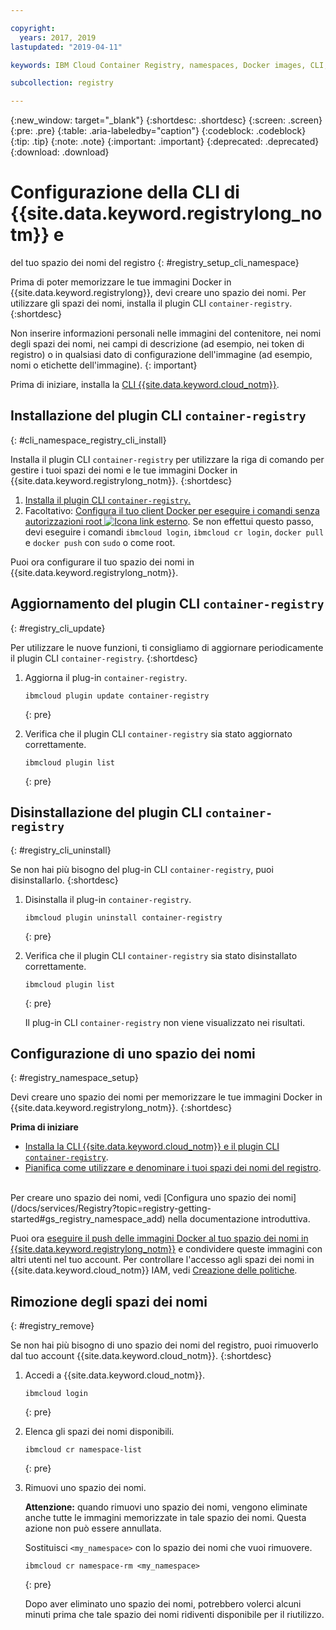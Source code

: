 ```yaml
---

copyright:
  years: 2017, 2019
lastupdated: "2019-04-11"

keywords: IBM Cloud Container Registry, namespaces, Docker images, CLI, commands, installing, registry CLI, removing namespaces, 

subcollection: registry

---
```


{:new_window: target="_blank"}
{:shortdesc: .shortdesc}
{:screen: .screen}
{:pre: .pre}
{:table: .aria-labeledby="caption"}
{:codeblock: .codeblock}
{:tip: .tip}
{:note: .note}
{:important: .important}
{:deprecated: .deprecated}
{:download: .download}

# Configurazione della CLI di {{site.data.keyword.registrylong_notm}} e
del tuo spazio dei nomi del registro
{: #registry_setup_cli_namespace}

Prima di poter memorizzare le tue immagini Docker in {{site.data.keyword.registrylong}}, devi creare uno spazio dei nomi. Per utilizzare gli spazi dei nomi, installa il plugin CLI `container-registry`.
{:shortdesc}

Non inserire informazioni personali nelle immagini del contenitore, nei nomi degli spazi dei nomi, nei campi di descrizione (ad esempio, nei token di registro) o in qualsiasi dato di configurazione dell'immagine (ad esempio, nomi o etichette dell'immagine).
{: important}

Prima di iniziare, installa la [CLI {{site.data.keyword.cloud_notm}}](/docs/cli?topic=cloud-cli-ibmcloud-cli#ibmcloud-cli).

## Installazione del plugin CLI `container-registry`
{: #cli_namespace_registry_cli_install}

Installa il plugin CLI `container-registry` per utilizzare la riga di comando per gestire i tuoi spazi dei nomi e le tue immagini Docker in {{site.data.keyword.registrylong_notm}}.
{:shortdesc}

1. [Installa il plugin CLI `container-registry`.](/docs/services/Registry?topic=registry-getting-started#gs_registry_cli_install)
2. Facoltativo: [Configura il tuo client Docker per eseguire i comandi senza autorizzazioni root ![Icona link esterno](../../icons/launch-glyph.svg "Icona link esterno")](https://docs.docker.com/install/linux/linux-postinstall/). Se non effettui questo passo, devi eseguire i comandi `ibmcloud login`, `ibmcloud cr login`, `docker pull` e `docker push` con `sudo` o come root.

Puoi ora configurare il tuo spazio dei nomi in {{site.data.keyword.registrylong_notm}}.

## Aggiornamento del plugin CLI `container-registry`
{: #registry_cli_update}

Per utilizzare le nuove funzioni, ti consigliamo di aggiornare periodicamente il plugin CLI `container-registry`.
{:shortdesc}

1. Aggiorna il plug-in `container-registry`.

    ```
    ibmcloud plugin update container-registry
    ```
    {: pre}

2. Verifica che il plugin CLI `container-registry` sia stato aggiornato correttamente.

    ```
    ibmcloud plugin list
    ```
     {: pre}

## Disinstallazione del plugin CLI `container-registry`
{: #registry_cli_uninstall}

Se non hai più bisogno del plug-in CLI `container-registry`, puoi disinstallarlo.
{:shortdesc}

1. Disinstalla il plug-in `container-registry`.

    ```
    ibmcloud plugin uninstall container-registry
    ```
    {: pre}

2. Verifica che il plugin CLI `container-registry` sia stato disinstallato correttamente.

    ```
    ibmcloud plugin list
    ```
    {: pre}

    Il plug-in CLI `container-registry` non viene visualizzato nei risultati.

## Configurazione di uno spazio dei nomi
{: #registry_namespace_setup}

Devi creare uno spazio dei nomi per memorizzare le tue immagini Docker in {{site.data.keyword.registrylong_notm}}.
{:shortdesc}

**Prima di iniziare**

- [Installa la CLI {{site.data.keyword.cloud_notm}} e il plugin CLI `container-registry`](/docs/services/Registry?topic=registry-getting-started#gs_registry_cli_install).
- [Pianifica come utilizzare e denominare i tuoi spazi dei nomi del registro](/docs/services/Registry?topic=registry-registry_overview#registry_namespaces).

<br>
Per creare uno spazio dei nomi, vedi [Configura uno spazio dei nomi](/docs/services/Registry?topic=registry-getting-started#gs_registry_namespace_add) nella documentazione introduttiva.

Puoi ora [eseguire il push delle immagini Docker al tuo spazio dei nomi in {{site.data.keyword.registrylong_notm}}](/docs/services/Registry?topic=registry-registry_images_#registry_images_pushing_namespace) e condividere queste immagini con altri utenti nel tuo account. Per controllare l'accesso agli spazi dei nomi in {{site.data.keyword.cloud_notm}} IAM, vedi [Creazione delle politiche](/docs/services/Registry?topic=registry-user#create).

## Rimozione degli spazi dei nomi
{: #registry_remove}

Se non hai più bisogno di uno spazio dei nomi del registro, puoi rimuoverlo dal tuo account {{site.data.keyword.cloud_notm}}.
{:shortdesc}

1. Accedi a {{site.data.keyword.cloud_notm}}.

    ```
    ibmcloud login
    ```
    {: pre}

2. Elenca gli spazi dei nomi disponibili.

    ```
    ibmcloud cr namespace-list
    ```
    {: pre}

3. Rimuovi uno spazio dei nomi.

    **Attenzione:** quando rimuovi uno spazio dei nomi, vengono eliminate anche tutte le immagini memorizzate in tale spazio dei nomi. Questa azione non può essere annullata.

    Sostituisci `<my_namespace>` con lo spazio dei nomi che vuoi rimuovere.

    ```
    ibmcloud cr namespace-rm <my_namespace>
    ```
    {: pre}

    Dopo aver eliminato uno spazio dei nomi, potrebbero volerci alcuni minuti prima che tale spazio dei nomi ridiventi disponibile per il riutilizzo.
